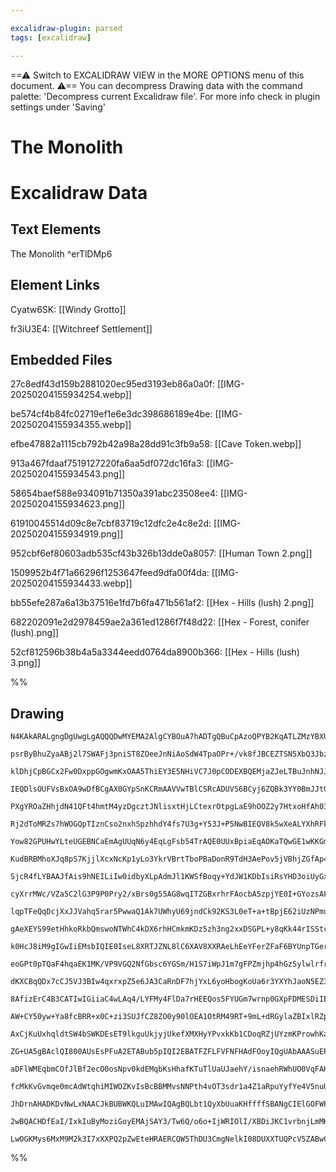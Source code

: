 ```yaml
---

excalidraw-plugin: parsed
tags: [excalidraw]

---
```

==⚠  Switch to EXCALIDRAW VIEW in the MORE OPTIONS menu of this document. ⚠== You can decompress Drawing data with the command palette: 'Decompress current Excalidraw file'. For more info check in plugin settings under 'Saving'



# The Monolith

# Excalidraw Data

## Text Elements
The Monolith ^erTlDMp6

## Element Links
Cyatw6SK: [[Windy Grotto]]

fr3iU3E4: [[Witchreef Settlement]]

## Embedded Files
27c8edf43d159b2881020ec95ed3193eb86a0a0f: [[IMG-20250204155934254.webp]]

be574cf4b84fc02719ef1e6e3dc398686189e4be: [[IMG-20250204155934355.webp]]

efbe47882a1115cb792b42a98a28dd91c3fb9a58: [[Cave Token.webp]]

913a467fdaaf7519127220fa6aa5df072dc16fa3: [[IMG-20250204155934543.png]]

58654baef588e934091b71350a391abc23508ee4: [[IMG-20250204155934623.png]]

61910045514d09c8e7cbf83719c12dfc2e4c8e2d: [[IMG-20250204155934919.png]]

952cbf6ef80603adb535cf43b326b13dde0a8057: [[Human Town 2.png]]

1509952b4f71a66296f1253647feed9dfa00f4da: [[IMG-20250204155934433.webp]]

bb55efe287a6a13b37516e1fd7b6fa471b561af2: [[Hex - Hills (lush) 2.png]]

682202091e2d2978459ae2a361ed1286f7f48d22: [[Hex - Forest, conifer (lush).png]]

52cf812596b38b4a5a3344eedd0764da8900b366: [[Hex - Hills (lush) 3.png]]

%%
## Drawing
```compressed-json
N4KAkARALgngDgUwgLgAQQQDwMYEMA2AlgCYBOuA7hADTgQBuCpAzoQPYB2KqATLZMzYBXUtiRoIACyhQ4zZAHoFAc0JRJQgEYA6bGwC2CgF7N6hbEcK4OCtptbErHALRY8RMpWdx8Q1TdIEfARcZgRmBShcZQUebQAObQBmGjoghH0EDihmbgBtcDBQMBKIEm4IADYALQArfAAFAEZq7FSSyFhECsJ9aKR+UsxuJvi4gFZxpIB2SqTx+MqATnjx

psrByBhuZyaABj2l7SWAFj3pniST8ZOeeJnNiAoSdW4TpaOPr+/vk8fJBCEZTSN5XbQ3JbzSo8S5NabjJbjR7WZTBbh7R7MKCkNgAawQAGE2Pg2KQKtjrMw4LhAtl2qVNLhsLjlDihBxiESSWSJBSOFSaVkoPTIAAzQj4fAAZVgaIkkiZGkCIogWJx+IA6i9JCNMdi8QgZTA5ehBB4VWzgRxwrk0E1Hmxqdg1Ns7QdHmyOdbmLbUBwhJLMQgEMQR

klDhjCpBGCx2Fw0DxppGOgwmKxOAA5ThiEY3E5NHiVC7J0pCODEXBQEMjaZJeLTBuJnhNJJLR6EZgAEXSVdDaFFBDCj1ZwjgAEliL68gBdR6aYQcgCiwUy2Sns6jECIHFx3H9gc3JOZ1bQ2KECEe4uCE4q4x42FF8QLCMqmjrmhOuHGuCSVxOweIYhzkqE4K3iJYDjfSpKhVZh3HEVACg6MB7SjFCow3FNCA5LAKmqegVVFchMhvNB93wPVKyEX0

IEQDlsOUFVsBxOA9wDfBCgAX0GYpSnKCRmAAVVwTBlCSRcADUVS6BCyj6ZQBk3YY0BmJJtGgvZoSSSpJmWGEkkeV1UGcCCmm0OEG2mCDWwOEDHmeYhXjQd5Ph+NzTn+QFgWFZywQhKF9LhBEkU3FETRLAR9XxLlSXJch+WpWlhTnJkWU9TliVi3l4oFJLCIlaVZVkhVsCVRSUzVA0tUcnU7T1dVDSKiozXKD1hCtG1dU3R0mRdEZ3U3dLvV9cigx

PXgYROaZHhjdN41QFt4hmtM4yzDgcztJNlisxtHjLCtexrOtpgLaE9hOOZ2y7HtxoHfAh03Ecywndc5wXYhlwyIVXsPbDdzI9jHiPfE+1QM8L03K8EFI9BKjGHg9gRpYmgQHhiB4JZpnia4llwVGf0qFHiALRZRWmUUTnidGeFg+D8jQ1DkKaDD2xw5T0GqKhL2I6HQdGzcsSomi6McDhGMeZjHTYyUuJ4zd+PQABZZR1qWQT4k0aT4Fk3p+hVdn

Rj2dToMRZs7hWOGQpTIznCso2nxhSpzhhdY4fs7U3g+Y53J+P5NwBIEQV8k5wXeALYXhRFkTF8L6oNGKeXQPlcqFFVGWZJ6OQTuLKUS1PLwKo0TSkRURHK0pKs1D26oFqLGuNWSWtDNq/EkYaupTHrnVgfqIogIbOoBg8KoA7htIOAzN1muMRnuZbY0zbMEO06YTjXxYls3fbK3GuFjqaA/G3iTesOu4JDv7QcIZTJ7x0nfJMIZd7PtXHIH6Bv7p

Yow82GPUHwYLteUGEBNCaEmAgUUqN6y4EqLgFsb54TrAQE0UUxBpiaEqAOKaTQwGE1wKKGmmI6ZoCQh0RmZCWbyzZnhYY3NcAkT5oDWuQsKgiwYkxFiX9ZaFF4pABWEA9jxClPoAA4tgAAKicLW3QJC6wUvrHYCM4gNluHcGYSxoILDbJuG2WNEgH2PttOET4Truxqp7VyPsvh+xTAHbyoIQ7+XGNCCOwVo6ogQn3SuhJMqJ2gDlPOdIUoZ3Stnb

KudBRBMhoXJq8pS7KjjlXcxNcKp1yLo3YkrVBrtTboPBaDonR9TdH3AePov5jVBhjZGfAp4rU4LPGxpRp6L3WghJozisaFnGFZPa5Yd6gz3vWPYawmiYw0Vdbs59bpX2HGyO+P0UzznZB9Fc3136/R3OUn+f9uAAOiUA28iwbiMggQseICBIRnGRpoE68w9g/mRrgTQ2BLjjEEcGKRRCCAIVISUchfzKFYWoRIao2w6EMK2aklhEg2Fiw4VLIeHE

SjcR4fLYBAAJfAis9hNEILiIw0idbyXLpAdmJl1KWSfBoqy+YdJW1KDbIsiRsYHD3oiUyGxNwOScqgFy3srEfEaZAOxQdeV+TDs4wKkd6WQDCp4xJPjuQ5wSpE5Km505pXemEpOATVX5UlOkioJUyqwTrtVHl/zVRpNiaaTJzdsmt3bik0oXcikLQGimUpI0mEj3GoTBEJ8ml1PmpNeec01obXdRo7SSR2kyogNvC+C1axDKdi4yEEybqgzug9G+

cyXrrMWc/VZa5C2lG3P9P0Pry2/xBrs0g55AG8wqITZGBxrhrFAocbA5zpjYE0I+GYozsAFmIKKF5CATg9tRvaiqxDEIM02OhDoj8+HAo5jAKS4Lm2IsolAairCsii3FpuSWrFEXcJKLwsowDlBjkIJUbAKtWKPBkj0YlCi0DOCUeZKYCIEY7WWN0wyOxnFHGbFceI51VgzBuGYnlfKBXWM8oHHyYrHESpcbG6V7jY61watq/xES8rBM1cswjydA

lqpTFeQqDcjXxJJVahq5rar5PwwaQ1Ak7UWhyU69jndCk92KS3L0eT+a+tBpjE62iUzNPmusSecng0RoQtcMYtwpi9IOrvFNSZIQ8DvLMTNUzs0zMevm++JDV0gOLV9Ut1mP6bN3dsutp4G3X1KFDGGEB2mHFNh+MmTQYHQg0aKZ82kpqQJDEsMduADgUwrLTb59MmZLuZiu1mxBcIgoJdumGEmK5RH3cLI97CJacIvciuWWFgFLGwNgfQABFAAG

gAeXEYS99etHhkoRkbQmswoNTWhC4kDX6rhHCmkmKDz5zh3ng2xxDSGPL+y8qKk44rISStcVHUKMd5Uceir45VKcomLNSpnDKSrwkqpI/sujxdjVl1NSx6uAmisNS47a80LcOplOdZAV1wn3UlPevxwrAhR5oDWPcPu8mRhFjDatJe3BkZQnAqYrefSk2DPmKMnFd540dkmQgJNObPOQFvgWxz6q7OvwWeWz+LmUzA3GnsmjEod3oETNOsdm3iYI

k0HcJ8iM9gIGwIiEMsbIQIE0IseL8XRTJZNL8lC6XAV8XXRAeLhEeYFerZFaF6BYUnpTGerh1XUW1dvAAIQQLiE4Qgxx7C67Ij9vXuDjG0MBVshmzjOLDrJhlijVg+9uNjZxFkEacpTNytj4FtAwispj+4Ok6yWpFWhuElRwSY00rGlslN2m4cO6kgjJ3btneowyS7oTK86uI/nB732S6lRewq1jHdPucZtaqHjf3ckA4+0DoTRl9hg+WRDw3qpo

eoGPt0pTQaF4hqaEK1MK/VP9VGQ2NfGbsc6YGSm/H1S7iWpJ1m7gFPZmjhp4hGzSylwlrfrT1nzOq3DxrTs9zjb9nc5AQgN0lOhTPLicOOojDJhAijJUAgEkMQNgK2BvITOBJOpoExnBCliQougzJrmutluzDrk0HrvQtzpDlasbrRGVnChVgih/kimACilemihUASDAJWBQJUFKAANJu7oByJMbsy/jHCTCGbOJ7CtgFgYzjbGRnDTAJCIjnBYy

dKXCBqQDx7cCJ5VJ3BIw4qxrxpZ5e6JA3CaRnDF7hjYxL6yoHbogKoUa6r3YXYhJaoN5EZ3bN6c4Gp97PYJJHYIBd6A7Ma970bca/YOr/a+iWrA7j4eqlBeqQoVxz6hZXDI71J2hwa1Kb6o4JgaKGLiGWqJq6bHTnSHB/rr4X6mZX7mZ5q35Wb35vTLIvxrKv5M7OboB5B5BagcgwCoAiI4gyBsDTjTgqhs7/weZNo+YQJoFTTHw8BwIHzjD9pWQ

8AfizErC4B3CATIwIGiiaC4wLAq4/LYFMy4FlDa7rHEEQos5FYUGm7wrnp0GXpFDMESDiIEjMAtb6CKyLgACOvBckPWSkY8U02gu+Ok2MgGwyseIeX69Y4GdYawYGcIF0lq6hKkRwv4hYGiaaOk7Sme62aGTsCQVw3S826wzYpeNhvhdhTe52teTh5GLhlGeqgCj2xUjGr2VU72lq3ireTcvGjqeSkRY+vcomxA0+n+UO40CwGMlhG+c0IwE+KRH

AW+CY50yw+Ya8fcBRR+x0C+zi3SUJfCZ8ZO0y90lOEA1OtRM49RT+9mL+dRGylaZBIxlRZp4xdWLYuAF05MFY+CiC1SFwCMA4sCX4Y6zs8B6wA4KQXyquRxFCmWVC+BFQP4FxpBM+gsJWh69E1Bp6lWDxVuTBNuEgTA4i+AnYiscAMEr62s5IWANepKOwoy2g7w1wBwFwx81wK80huwOKyQkwowK8DYbZqhTwXJZw6khmKG9iCY6+cqlJ5e8cLhA

AxCjKuUxhqldtSW4bSWKDEsET9lkguUkjyjUkefXMXHyYPvxkKb1CDoqRZjUYzmKProwhKacUmRIF+PyWJsPmQWEONABssMjPmJagjnaLGkqSqagHDOIW2sMiZiaWZm6XTg0c/k+QmjjoUUMjcPDOSY6fEZAC6T/uaVWJgGhhAOIgCKgIrJwJkq8B6JQOInWRUJRQgNRbRUQPRZDJwFAFKIQEYAhAjJeDxQAGL0IShGSymkVQAACCRAKsFQwQoo9

ZG+UA5gBAclQI800AUsEsPFuA2ETABub5pIQI2EBATFZFLFVFNFHAdFOoyIQgUAbAAASuEPxQhBzi0QgOiviSMEno8devwkREkIQIJOJJ8puG+u7gCSmAbInsNqvBpCBJtmvN2W8rnqvPmBnoiPsK2IthoeiUkK8ksDwJTCBEolOaKlZOCHWGvITIIpptcBSWgF4nXFudXmnHXs4Tdo3tuSpbRq3t4egWalyQqryQPmEUPhEQUredEZPj+d6m+f+

aDFlWMEqbmCOfJlBf2ecO0osNpv0kdEMqbKsHhafKTuTlUaUJaehY/isnaehRWhUO0VqFAKVIEBAqgFKGTlAM/oMcMbWuzmMX/j5qbP2qKDAY+JpOIbgMQGAvMA+Jtm+IWJoC2IBAgPclBt0gcalmQhrgmUCh+egDAqmcZd/FCpmTClQWbqUBblVgwTVnxMAqKBJIQLbqQFAGODwdWTInwR7oCSpK2M2VBmVeohdCsOvjbMfGZL+AWCNvqRBVyly

fcMkKvGvmqe0mcAdWtqhiMIWOZKvIsBcBBMMvsNNPth4vOT3sdr1a4Z1aRpuYyfYe4V5nuU9uyZ3mNb4RNaEZ6nxoKbNd3PNaKeKRTQkeNH7hbcpivtwIWLKdtVkbwJpIWAjLSodbjnpsfB8LBiOeUYhfWr/tUc9FaQ/vTk0Q6W/q0c6UDUhbmm7QchIKUTAcLqKOMLsZAjBcQOMMGBBE7B8IBF6QWPgqKHsA1prDGYcWljgYTVrsTTrtMBAFxOA

JhDrnAHADKDvNwLxNAACJkBUBWKQLuIMAwIQAgBQLbt1QyXbUuaKHffffSBANgCIElGOFWPoDKBXjfWuSjI/c/aQK/e/ZffSVnM7TSTXk/S/UKG/RkCJe7Rkn7ZAP/YAxkJ/ZyckrwCfcg9A+/Wg/iL7YeUg1A9kDA/oC5QHcPuQpAwAzgxkG1sKSJoUNQyg/oCJaJeJfgJJVg8Q1ze/Ww9kHxQJXHSWMw7Q/oJZbJfJdpUpRA9gyQ7g1EJzTJQA

2wBQACHDfEaI/IxkIuByMoziGoyEMAjSAY3/Tw6Q/o6o+IjWRIOlI/XBDiJKC1vrbnjLmMK2FZBIecCfQ48SPgAAJr61Yxq3nSbZp0fCrAn1GBsAGDb1TwEDnj+UtiGYNiPFaO8MZDkNT55L9zvSP2sgkCCOCUiMFPEAygID3H0oWmkAkA0XZa6NPLBB12ebVMkDarXq27EjAKkDKCMgAAUzY00vAcI1AwzQzRs4wAAlCqG5coAGDSBUD0/05cBi

LwOGKMys6MxM9M2k3I7xXXPQ2pZwEteHRAERCQW5ThDU3CmgNelkI08DUXXTUQPcV5ZABwCQYXeacIH9YZV82k3YLUBLjkFKB83AHUwgA05oE066fXTrtgGpYwOIjE/gHEymNFaaOkAizPBLNRM5eIzY3QUDLXbC+afgKELJdi0iyi5bgweAIwWc1zr6MAJxCAJxEAA=
```
%%